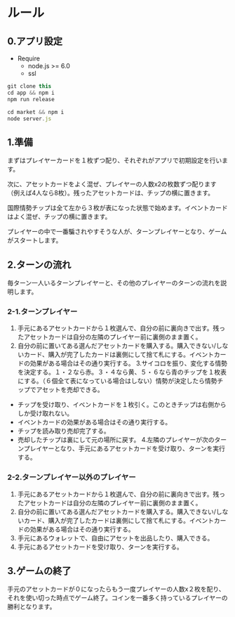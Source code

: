 # ルール
## 0.アプリ設定
* Require
  * node.js >= 6.0
  * ssl

```js
git clone this
cd app && npm i
npm run release
```

```js
cd market && npm i
node server.js
```

## 1.準備
まずはプレイヤーカードを１枚ずつ配り、それぞれがアプリで初期設定を行います。

次に、アセットカードをよく混ぜ、プレイヤーの人数x2の枚数ずつ配ります（例えば4人なら8枚）。残ったアセットカードは、チップの横に置きます。

国際情勢チップは全て左から３枚が表になった状態で始めます。イベントカードはよく混ぜ、チップの横に置きます。

プレイヤーの中で一番騙されやすそうな人が、ターンプレイヤーとなり、ゲームがスタートします。

## 2.ターンの流れ
毎ターン一人いるターンプレイヤーと、その他のプレイヤーのターンの流れを説明します。

### 2-1.ターンプレイヤー

1. 手元にあるアセットカードから１枚選んで、自分の前に裏向きで出す。残ったアセットカードは自分の左隣のプレイヤー前に裏側のまま置く。
2. 自分の前に置いてある選んだアセットカードを購入する。購入できない/しないカード、購入が完了したカードは裏側にして捨て札にする。イベントカードの効果がある場合はその通り実行する。
3.サイコロを振り、変化する情勢を決定する。１・２なら赤。３・４なら黄、５・６なら青のチップを１枚表にする。（６個全て表になっている場合はしない）情勢が決定したら情勢チップでアセットを売却できる。
  * チップを受け取り、イベントカードを１枚引く。このときチップは右側からしか受け取れない。
  * イベントカードの効果がある場合はその通り実行する。
  * チップを読み取り売却完了する。
  * 売却したチップは裏にして元の場所に戻す。
4.左隣のプレイヤーが次のターンプレイヤーとなり、手元にあるアセットカードを受け取り、ターンを実行する。

### 2-2.ターンプレイヤー以外のプレイヤー
1. 手元にあるアセットカードから１枚選んで、自分の前に裏向きで出す。残ったアセットカードは自分の左隣のプレイヤー前に裏側のまま置く。
2. 自分の前に置いてある選んだアセットカードを購入する。購入できない/しないカード、購入が完了したカードは裏側にして捨て札にする。イベントカードの効果がある場合はその通り実行する。
3. 手元にあるウォレットで、自由にアセットを出品したり、購入できる。
4. 手元にあるアセットカードを受け取り、ターンを実行する。

## 3.ゲームの終了
手元のアセットカードが０になったらもう一度プレイヤーの人数x２枚を配り、それを使い切った時点でゲーム終了。コインを一番多く持っているプレイヤーの勝利となります。
